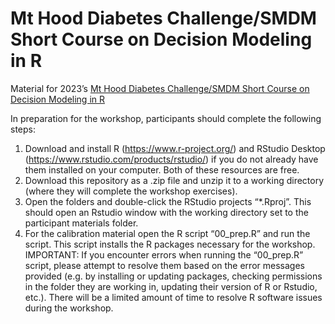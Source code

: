 
<!-- README.md is generated from README.Rmd. Please edit that file -->

# Mt Hood Diabetes Challenge/SMDM Short Course on Decision Modeling in R

Material for 2023’s [Mt Hood Diabetes Challenge/SMDM Short Course on
Decision Modeling in
R](https://www.mthooddiabeteschallenge.com/program-1)

In preparation for the workshop, participants should complete the
following steps:

1.  Download and install R (<https://www.r-project.org/>) and RStudio
    Desktop (<https://www.rstudio.com/products/rstudio/>) if you do not
    already have them installed on your computer. Both of these
    resources are free.
2.  Download this repository as a .zip file and unzip it to a working
    directory (where they will complete the workshop exercises).
3.  Open the folders and double-click the RStudio projects “\*.Rproj”.
    This should open an Rstudio window with the working directory set to
    the participant materials folder.
4.  For the calibration material open the R script “00_prep.R” and run
    the script. This script installs the R packages necessary for the
    workshop. IMPORTANT: If you encounter errors when running the
    “00_prep.R” script, please attempt to resolve them based on the
    error messages provided (e.g. by installing or updating packages,
    checking permissions in the folder they are working in, updating
    their version of R or Rstudio, etc.). There will be a limited amount
    of time to resolve R software issues during the workshop.
